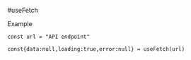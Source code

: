 #useFetch

Example 
```
const url = "API endpoint"

const{data:null,loading:true,error:null} = useFetch(url)

```

